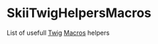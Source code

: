# SkiiTwigHelpersMacros

List of usefull [Twig](http://twig.sensiolabs.org) [Macros](http://twig.sensiolabs.org/doc/tags/macro.html) helpers
